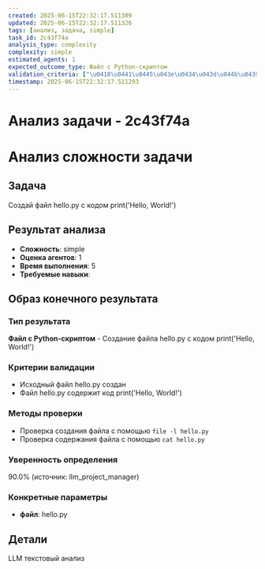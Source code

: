 ```yaml
---
created: 2025-06-15T22:32:17.511309
updated: 2025-06-15T22:32:17.511326
tags: [анализ, задача, simple]
task_id: 2c43f74a
analysis_type: complexity
complexity: simple
estimated_agents: 1
expected_outcome_type: Файл с Python-скриптом
validation_criteria: ["\u0418\u0441\u0445\u043e\u0434\u043d\u044b\u0439 \u0444\u0430\u0439\u043b hello.py \u0441\u043e\u0437\u0434\u0430\u043d", "\u0424\u0430\u0439\u043b hello.py \u0441\u043e\u0434\u0435\u0440\u0436\u0438\u0442 \u043a\u043e\u0434 print('Hello, World!')"]
timestamp: 2025-06-15T22:32:17.511293
---
```


# Анализ задачи - 2c43f74a

# Анализ сложности задачи

## Задача
Создай файл hello.py с кодом print('Hello, World!')

## Результат анализа
- **Сложность**: simple
- **Оценка агентов**: 1
- **Время выполнения**: 5
- **Требуемые навыки**: 

## Образ конечного результата

### Тип результата
**Файл с Python-скриптом** - Создание файла hello.py с кодом print('Hello, World!')

### Критерии валидации
- Исходный файл hello.py создан
- Файл hello.py содержит код print('Hello, World!')

### Методы проверки
- Проверка создания файла с помощью `file -l hello.py`
- Проверка содержания файла с помощью `cat hello.py`

### Уверенность определения
90.0% (источник: llm_project_manager)

### Конкретные параметры
- **файл**: hello.py


## Детали
LLM текстовый анализ
